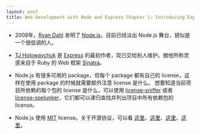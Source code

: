 ```yaml
---
layout: post
title: Web Development with Node and Express Chapter 1: Introducing Express
---
```


* 2009年，[Ryan Dahl](https://github.com/ry) 发明了 [Node.js](https://nodejs.org/en/)，目前已经淡出 Node.js 舞台，貌似是一个很低调的人。

* [TJ Holowaychuk](https://github.com/tj) 是 [Express](http://expressjs.com/) 的最初作者，现已交给别人维护。据他所称灵感来自于 Ruby 的 Web 框架 [Sinatra](http://www.sinatrarb.com/)。

* Node.js 有很多可用的 package，但每个 package 都有自己的 license，这样在使用 package 的时候就需要额外注意 license 是什么。 想要知道当前项目所依赖的每个包的 license 是什么，可以使用 [license-sniffer](https://github.com/mwilliamson/node-license-sniffer) 或者 [license-spelunker](https://github.com/mbrevoort/node-license-spelunker)，它们都可以递归查找并列出项目中所有依赖包的 license。

* Node.js 使用 [MIT](http://www.opensource.org/licenses/mit-license.php) license。关于开源协议，可以看 [这里](http://opensource.org/licenses/alphabetical)、[这里](http://www.cnx-software.com/2011/10/10/open-source-licenses-overview-gpl-lgpl-apache-bsd/)、[这里](http://www.awflasher.com/blog/archives/939)、[这里](http://www.ruanyifeng.com/blog/2011/05/how_to_choose_free_software_licenses.html)。

